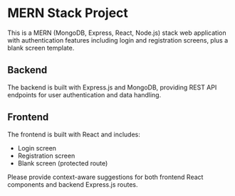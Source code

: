 <!-- Use this file to provide workspace-specific custom instructions to Copilot. For more details, visit https://code.visualstudio.com/docs/copilot/copilot-customization#_use-a-githubcopilotinstructionsmd-file -->

# MERN Stack Project

This is a MERN (MongoDB, Express, React, Node.js) stack web application with authentication features including login and registration screens, plus a blank screen template.

## Backend

The backend is built with Express.js and MongoDB, providing REST API endpoints for user authentication and data handling.

## Frontend

The frontend is built with React and includes:
- Login screen
- Registration screen
- Blank screen (protected route)

Please provide context-aware suggestions for both frontend React components and backend Express.js routes.
